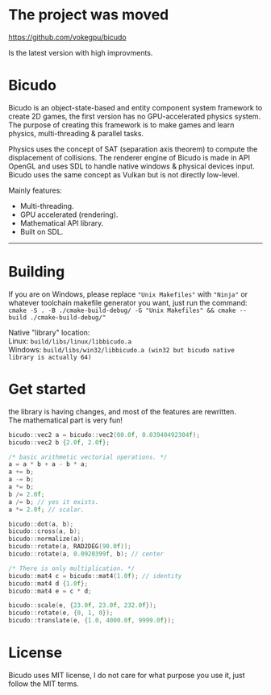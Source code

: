 # The project was moved

https://github.com/vokegpu/bicudo

Is the latest version with high improvments. 

# Bicudo

Bicudo is an object-state-based and entity component system framework to create 2D games, the first version has no GPU-accelerated physics system.    
The purpose of creating this framework is to make games and learn physics, multi-threading & parallel tasks.

Physics uses the concept of SAT (separation axis theorem) to compute the displacement of collisions.
The renderer engine of Bicudo is made in API OpenGL and uses SDL to handle native windows & physical devices input.
Bicudo uses the same concept as Vulkan but is not directly low-level.

Mainly features:
* Multi-threading.
* GPU accelerated (rendering).
* Mathematical API library.
* Built on SDL.

---

# Building

If you are on Windows, please replace `"Unix Makefiles"` with `"Ninja"` or whatever toolchain makefile generator you want, just run the command:  
`cmake -S . -B ./cmake-build-debug/ -G "Unix Makefiles" && cmake --build ./cmake-build-debug/"`

Native "library" location:  
Linux: `build/libs/linux/libbicudo.a`  
Windows: `build/libs/win32/libbicudo.a (win32 but bicudo native library is actually 64)`

# Get started

the library is having changes, and most of the features are rewritten.  
The mathematical part is very fun!

```c++
bicudo::vec2 a = bicudo::vec2(00.0f, 0.03940492304f);
bicudo::vec2 b {2.0f, 2.0f};

/* basic arithmetic vectorial operations. */
a = a * b + a - b * a;
a += b;
a -= b;
a *= b;
b /= 2.0f;
a /= b; // yes it exists.
a *= 2.0f; // scalar.

bicudo::dot(a, b);
bicudo::cross(a, b);
bicudo::normalize(a);
bicudo::rotate(a, RAD2DEG(90.0f));
bicudo::rotate(a, 0.0920399f, b); // center

/* There is only multiplication. */
bicudo::mat4 c = bicudo::mat4(1.0f); // identity
bicudo::mat4 d {1.0f};
bicudo::mat4 e = c * d;

bicudo::scale(e, {23.0f, 23.0f, 232.0f});
bicudo::rotate(e, {0, 1, 0});
bicudo::translate(e, {1.0, 4000.0f, 9999.0f});
```

# License
Bicudo uses MIT license, I do not care for what purpose you use it, just follow the MIT terms.
